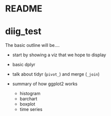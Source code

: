 README
================

<!-- README.md is generated from README.Rmd. Please edit that file -->

# diig\_test

<!-- badges: start -->
<!-- badges: end -->

The basic outline will be….

-   start by showing a viz that we hope to display

-   basic dplyr

-   talk about tidyr (`pivot_`) and merge (`_join`)

-   summary of how ggplot2 works

    -   histogram
    -   barchart
    -   boxplot
    -   time series
